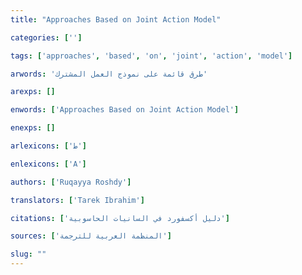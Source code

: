 ```yaml
---
title: "Approaches Based on Joint Action Model"

categories: ['']

tags: ['approaches', 'based', 'on', 'joint', 'action', 'model']

arwords: 'طرق قائمة على نموذج العمل المشترك'

arexps: []

enwords: ['Approaches Based on Joint Action Model']

enexps: []

arlexicons: ['ط']

enlexicons: ['A']

authors: ['Ruqayya Roshdy']

translators: ['Tarek Ibrahim']

citations: ['دليل أكسفورد في السانيات الحاسوبية']

sources: ['المنظمة العربية للترجمة']

slug: ""
---
```

